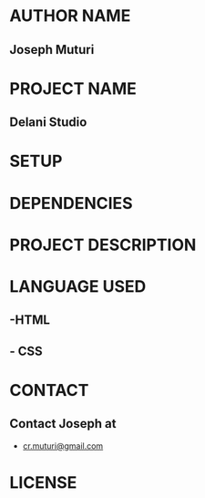 # AUTHOR NAME
## Joseph Muturi

# PROJECT NAME 
## Delani Studio

# SETUP
# DEPENDENCIES
## 

# PROJECT DESCRIPTION

# LANGUAGE USED
## -HTML
## - CSS 

# CONTACT
## Contact Joseph at
- cr.muturi@gmail.com

# LICENSE

